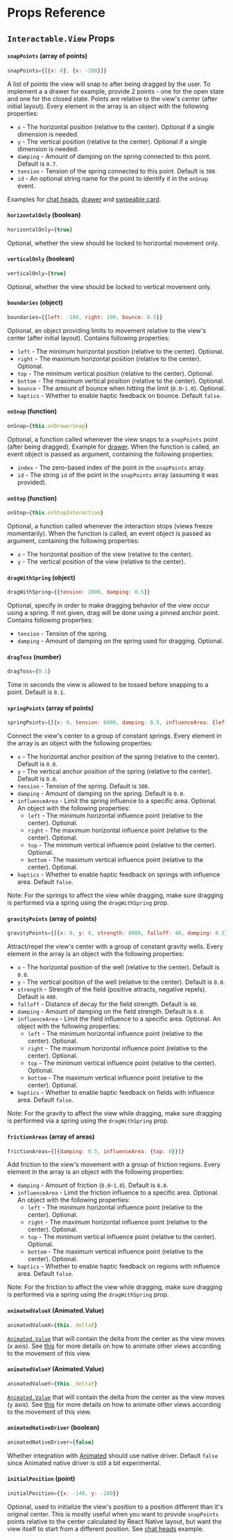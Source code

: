 # Props Reference

## `Interactable.View` Props

#### `snapPoints` (array of points)

```jsx
snapPoints={[{x: 0}, {x: -200}]}
```

A list of points the view will snap to after being dragged by the user. To implement a a drawer for example, provide 2 points - one for the open state and one for the closed state. Points are relative to the view's center (after initial layout). Every element in the array is an object with the following properties:

* `x` - The horizontal position (relative to the center). Optional if a single dimension is needed.
* `y` - The vertical position (relative to the center). Optional if a single dimension is needed.
* `damping` - Amount of damping on the spring connected to this point. Default is `0.7`.
* `tension` - Tension of the spring connected to this point. Default is `300`.
* `id` - An optional string name for the point to identify it in the `onSnap` event.

Examples for [chat heads](https://github.com/wix/react-native-interactable/blob/b72eff0649b48dd50548593e5ecfe4c42b026a02/example/src/ChatHeads.js#L10), [drawer](https://github.com/wix/react-native-interactable/blob/b72eff0649b48dd50548593e5ecfe4c42b026a02/example/src/IconDrawer.js#L62) and [swipeable card](https://github.com/wix/react-native-interactable/blob/b72eff0649b48dd50548593e5ecfe4c42b026a02/example/src/SwipeableCard.js#L25).

#### `horizontalOnly` (boolean)

```jsx
horizontalOnly={true}
```

Optional, whether the view should be locked to horizontal movement only.

#### `verticalOnly` (boolean)

```jsx
verticalOnly={true}
```

Optional, whether the view should be locked to vertical movement only.

#### `boundaries` (object)

```jsx
boundaries={{left: -100, right: 100, bounce: 0.5}}
```

Optional, an object providing limits to movement relative to the view's center (after initial layout). Contains following properties:

* `left` - The minimum horizontal position (relative to the center). Optional.
* `right` - The maximum horizontal position (relative to the center). Optional.
* `top` - The minimum vertical position (relative to the center). Optional.
* `bottom` - The maximum vertical position (relative to the center). Optional.
* `bounce` - The amount of bounce when hitting the limit (`0.0`-`1.0`). Optional.
* `haptics` - Whether to enable haptic feedback on bounce. Default `false`.

#### `onSnap` (function)

```jsx
onSnap={this.onDrawerSnap}
```

Optional, a function called whenever the view snaps to a `snapPoints` point (after being dragged). Example for [drawer](https://github.com/wix/react-native-interactable/blob/b72eff0649b48dd50548593e5ecfe4c42b026a02/example/src/IconDrawer.js#L63). When the function is called, an event object is passed as argument, containing the following properties:

* `index` - The zero-based index of the point in the `snapPoints` array.
* `id` - The string `id` of the point in the `snapPoints` array (assuming it was provided).

#### `onStop` (function)

```jsx
onStop={this.onStopInteraction}
```

Optional, a function called whenever the interaction stops (views freeze momentarily). When the function is called, an event object is passed as argument, containing the following properties:

* `x` - The horizontal position of the view (relative to the center).
* `y` - The vertical position of the view (relative to the center).

#### `dragWithSpring` (object)

```jsx
dragWithSpring={{tension: 2000, damping: 0.5}}
```

Optional, specify in order to make dragging behavior of the view occur using a spring. If not given, drag will be done using a pinned anchor point. Contains following properties:

* `tension` - Tension of the spring.
* `damping` - Amount of damping on the spring used for dragging. Optional.

#### `dragToss` (number)

```jsx
dragToss={0.1}
```

Time in seconds the view is allowed to be tossed before snapping to a point. Default is `0.1`.

#### `springPoints` (array of points)

```jsx
springPoints={[{x: 0, tension: 6000, damping: 0.5, influenceArea: {left: 0}}]}
```

Connect the view's center to a group of constant springs. Every element in the array is an object with the following properties:

* `x` - The horizontal anchor position of the spring (relative to the center). Default is `0.0`.
* `y` - The vertical anchor position of the spring (relative to the center). Default is `0.0`.
* `tension` - Tension of the spring. Default is `300`.
* `damping` - Amount of damping on the spring. Default is `0.0`.
* `influenceArea` - Limit the spring influence to a specific area. Optional. An object with the following properties:
  * `left` - The minimum horizontal influence point (relative to the center). Optional.
  * `right` - The maximum horizontal influence point (relative to the center). Optional.
  * `top` - The minimum vertical influence point (relative to the center). Optional.
  * `bottom` - The maximum vertical influence point (relative to the center). Optional.  
* `haptics` - Whether to enable haptic feedback on springs with influence area. Default `false`.

Note: For the springs to affect the view while dragging, make sure dragging is performed via a spring using the `dragWithSpring` prop.

#### `gravityPoints` (array of points)

```jsx
gravityPoints={[{x: 0, y: 0, strength: 8000, falloff: 40, damping: 0.5}]}
```

Attract/repel the view's center with a group of constant gravity wells. Every element in the array is an object with the following properties:

* `x` - The horizontal position of the well (relative to the center). Default is `0.0`.
* `y` - The vertical position of the well (relative to the center). Default is `0.0`.
* `strength` - Strength of the field (positive attracts, negative repels). Default is `400`.
* `falloff` - Distance of decay for the field strength. Default is `40`.
* `damping` - Amount of damping on the field strength. Default is `0.0`.
* `influenceArea` - Limit the field influence to a specific area. Optional. An object with the following properties:
  * `left` - The minimum horizontal influence point (relative to the center). Optional.
  * `right` - The maximum horizontal influence point (relative to the center). Optional.
  * `top` - The minimum vertical influence point (relative to the center). Optional.
  * `bottom` - The maximum vertical influence point (relative to the center). Optional.  
* `haptics` - Whether to enable haptic feedback on fields with influence area. Default `false`.

Note: For the gravity to affect the view while dragging, make sure dragging is performed via a spring using the `dragWithSpring` prop.

#### `frictionAreas` (array of areas)

```jsx
frictionAreas={[{damping: 0.5, influenceArea: {top: 0}}]}
```

Add friction to the view's movement with a group of friction regions. Every element in the array is an object with the following properties:

* `damping` - Amount of friction (`0.0`-`1.0`). Default is `0.0`.
* `influenceArea` - Limit the friction influence to a specific area. Optional. An object with the following properties:
  * `left` - The minimum horizontal influence point (relative to the center). Optional.
  * `right` - The maximum horizontal influence point (relative to the center). Optional.
  * `top` - The minimum vertical influence point (relative to the center). Optional.
  * `bottom` - The maximum vertical influence point (relative to the center). Optional.  
* `haptics` - Whether to enable haptic feedback on regions with influence area. Default `false`.

Note: For the friction to affect the view while dragging, make sure dragging is performed via a spring using the `dragWithSpring` prop.

#### `animatedValueX` (Animated.Value)

```jsx
animatedValueX={this._deltaX}
```

[`Animated.Value`](https://facebook.github.io/react-native/docs/animated.html#animatedvalue) that will contain the delta from the center as the view moves (x axis). See [this](README.md#animating-other-views-according-to-interactableview-position) for more details on how to animate other views according to the movement of this view.

#### `animatedValueY` (Animated.Value)

```jsx
animatedValueY={this._deltaY}
```

[`Animated.Value`](https://facebook.github.io/react-native/docs/animated.html#animatedvalue) that will contain the delta from the center as the view moves (y axis). See [this](README.md#animating-other-views-according-to-interactableview-position) for more details on how to animate other views according to the movement of this view.

#### `animatedNativeDriver` (boolean)

```jsx
animatedNativeDriver={false}
```

Whether integration with [Animated](https://facebook.github.io/react-native/docs/animated.html) should use native driver. Default `false` since Animated native driver is still a bit experimental.

#### `initialPosition` (point)

```jsx
initialPosition={{x: -140, y: -280}}
```

Optional, used to initialize the view's position to a position different than it's original center. This is mostly useful when you want to provide `snapPoints` points relative to the center calculated by React Native layout, but want the view itself to start from a different position. See [chat heads](https://github.com/wix/react-native-interactable/blob/b72eff0649b48dd50548593e5ecfe4c42b026a02/example/src/ChatHeads.js#L22) example.
